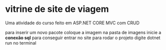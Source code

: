 # vitrine de site de viagem
 Uma atividade do curso feito em ASP.NET CORE MVC com CRUD

 para inserir um novo pacote coloque a imagem na pasta de imagens
 inicie a **conexão sql** para conseguir entrar no site
 para rodar o projeto digite dotnet run no terminal
